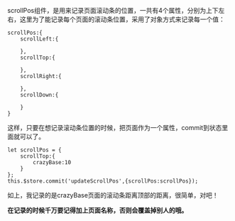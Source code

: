 scrollPos组件，是用来记录页面滚动条的位置，一共有4个属性，分别为上下左右，这里为了能记录每个页面的滚动条位置，采用了对象方式来记录每一个值：

```
scrollPos:{
    scrollLeft:{

    },
    scrollTop:{

    },
    scrollRight:{

    },
    scrollDown:{

    }
}
```

这样，只要在想记录滚动条位置的时候，把页面作为一个属性，commit到状态里面就可以了。

```
let scrollPos = {
    scrollTop:{
        crazyBase:10
    }
};
this.$store.commit('updateScrollPos',{scrollPos:scrollPos});
```

如上，我记录的是crazyBase页面的滚动条距离顶部的距离，很简单，对吧！

**在记录的时候千万要记得加上页面名称，否则会覆盖掉别人的哦。**

